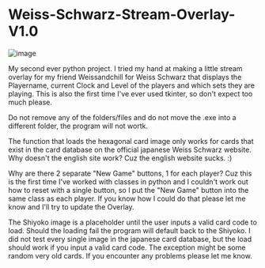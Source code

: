 # Weiss-Schwarz-Stream-Overlay-V1.0

![image](https://github.com/user-attachments/assets/8dcf5e0e-57e5-4245-9dbf-66486271ba56)



My second ever python project. I tried my hand at making a little stream overlay for my friend Weissandchill for Weiss Schwarz that displays the Playername, current Clock and Level of the players and which sets they are playing. This is also the first time I've ever used tkinter, so don't expect too much please.

Do not remove any of the folders/files and do not move the .exe into a different folder, the program will not wortk.

The function that loads the hexagonal card image only works for cards that exist in the card database on the official japanese Weiss Schwarz website.
Why doesn't the english site work? 
Cuz the english website sucks. :)

Why are there 2 separate "New Game" buttons, 1 for each player?
Cuz this is the first time I've worked with classes in python and I couldn't work out how to reset with a single button, so I put the "New Game" button into the same class as each player.
If you know how I could do that please let me know and I'll try to update the Overlay.

The Shiyoko image is a placeholder until the user inputs a valid card code to load. Should the loading fail the program will default back to the Shiyoko.
I did not test every single image in the japanese card database, but the load should work if you input a valid card code. The exception might be some random very old cards.
If you encounter any problems please let me know.
